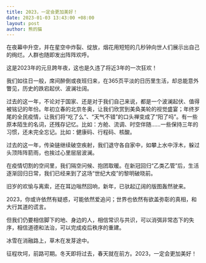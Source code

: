 ```yaml
---
title: 2023，一定会更加美好！
date: 2023-01-03 13:43:00 +08:00
layout: post
author: 熊的猫
---
```


在夜幕中升空，并在星空中炸裂、绽放，烟花用短短的几秒钟向世人们展示出自己的绚烂。人群也随即发出阵阵欢呼。

这是2023年的元旦跨年夜，这也是久违了将近3年的一次狂欢！

我们如往日一般，席间醉倒或夜班归来，在365页平淡的日历里生活，却总能意外瞥见，历史的跌宕起伏、波澜壮阔。

过去的这一年，不论对于国家、还是对于我们自己来说，都是一个波澜起伏、值得被铭记的年份。年初立春的北京冬奥，让我们欣赏到美奂美轮的视觉盛宴；年终岁尾的全民疫情，让我们将“吃了么”、“天气不错”的口头禅变成了“阳了吗”。有一些原本陌生的名词，还残存记忆。比如：方舱、流调、时空伴随……一些保持三年的习惯，还未完全忘记。比如：健康码、行程码、核酸。

过去的这一年，传染链继续破空疾射，我们退守各自家中，如攀上水中浮木，躲过头顶阵阵箭雨，也挨过心里层层波澜。

在疫情切割的空间里，我们隔空问候、抱团取暖。在新冠回归“乙类乙管”后，生活逐渐回归日常，我们已经来到了这场“世纪大疫”的黎明破晓前。

旧岁的欢愉与离索，还在耳边嗡然回响，新年，已驮起辽阔的版图轰然驶来。

2023，你或许依然有疑惑，可能依然爱追问；世界也依然有欲盖弥彰的真相，和大行其道的谎言。

但我们仍要相信脚下的地、身边的人，相信常识与共识，可以消弭非常态下的失序，相信道德和法治，可以完成疫后秩序的重建。

冰雪在消融路上，草木在发芽途中。

征程坎坷，前路可期。冬天即将过去，春天就在前方。2023，一定会更加美好！
